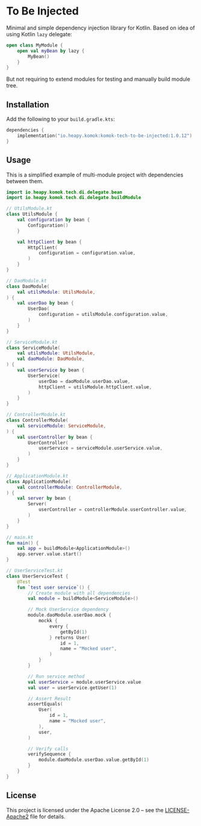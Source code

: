 # To Be Injected

Minimal and simple dependency injection library for Kotlin.
Based on idea of using Kotlin `lazy` delegate:

```kotlin
open class MyModule {
    open val myBean by lazy {
        MyBean()
    }
}
```

But not requiring to extend modules for testing and manually build module tree.

## Installation

Add the following to your `build.gradle.kts`:

```kotlin
dependencies {
    implementation("io.heapy.komok:komok-tech-to-be-injected:1.0.12")
}
```

## Usage

This is a simplified example of multi-module project with dependencies between them.

```kotlin
import io.heapy.komok.tech.di.delegate.bean
import io.heapy.komok.tech.di.delegate.buildModule

// UtilsModule.kt
class UtilsModule {
    val configuration by bean {
        Configuration()
    }

    val httpClient by bean {
        HttpClient(
            configuration = configuration.value,
        )
    }
}

// DaoModule.kt
class DaoModule(
    val utilsModule: UtilsModule,
) {
    val userDao by bean {
        UserDao(
            configuration = utilsModule.configuration.value,
        )
    }
}

// ServiceModule.kt
class ServiceModule(
    val utilsModule: UtilsModule,
    val daoModule: DaoModule,
) {
    val userService by bean {
        UserService(
            userDao = daoModule.userDao.value,
            httpClient = utilsModule.httpClient.value,
        )
    }
}

// ControllerModule.kt
class ControllerModule(
    val serviceModule: ServiceModule,
) {
    val userController by bean {
        UserController(
            userService = serviceModule.userService.value,
        )
    }
}

// ApplicationModule.kt
class ApplicationModule(
    val controllerModule: ControllerModule,
) {
    val server by bean {
        Server(
            userController = controllerModule.userController.value,
        )
    }
}

// main.kt
fun main() {
    val app = buildModule<ApplicationModule>()
    app.server.value.start()
}

// UserServiceTest.kt
class UserServiceTest {
    @Test
    fun `test user service`() {
        // Create module with all dependencies
        val module = buildModule<ServiceModule>()

        // Mock UserService dependency
        module.daoModule.userDao.mock {
            mockk {
                every {
                    getById(1)
                } returns User(
                    id = 1,
                    name = "Mocked user",
                )
            }
        }

        // Run service method
        val userService = module.userService.value
        val user = userService.getUser(1)

        // Assert Result
        assertEquals(
            User(
                id = 1,
                name = "Mocked user",
            ),
            user,
        )

        // Verify calls
        verifySequence {
            module.daoModule.userDao.value.getById(1)
        }
    }
}
```

## License

This project is licensed under the Apache License 2.0 – see the [LICENSE-Apache2](../LICENSE-Apache2) file for details.

